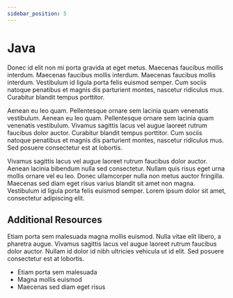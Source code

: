 ```yaml
---
sidebar_position: 5
---
```


# Java

Donec id elit non mi porta gravida at eget metus. Maecenas faucibus mollis interdum. Maecenas faucibus mollis interdum. Maecenas faucibus mollis interdum. Vestibulum id ligula porta felis euismod semper. Cum sociis natoque penatibus et magnis dis parturient montes, nascetur ridiculus mus. Curabitur blandit tempus porttitor.

Aenean eu leo quam. Pellentesque ornare sem lacinia quam venenatis vestibulum. Aenean eu leo quam. Pellentesque ornare sem lacinia quam venenatis vestibulum. Vivamus sagittis lacus vel augue laoreet rutrum faucibus dolor auctor. Curabitur blandit tempus porttitor. Cum sociis natoque penatibus et magnis dis parturient montes, nascetur ridiculus mus. Sed posuere consectetur est at lobortis.

Vivamus sagittis lacus vel augue laoreet rutrum faucibus dolor auctor. Aenean lacinia bibendum nulla sed consectetur. Nullam quis risus eget urna mollis ornare vel eu leo. Donec ullamcorper nulla non metus auctor fringilla. Maecenas sed diam eget risus varius blandit sit amet non magna. Vestibulum id ligula porta felis euismod semper. Lorem ipsum dolor sit amet, consectetur adipiscing elit.

## Additional Resources

Etiam porta sem malesuada magna mollis euismod. Nulla vitae elit libero, a pharetra augue. Vivamus sagittis lacus vel augue laoreet rutrum faucibus dolor auctor. Nullam id dolor id nibh ultricies vehicula ut id elit. Sed posuere consectetur est at lobortis.

* Etiam porta sem malesuada
* Magna mollis euismod
* Maecenas sed diam eget risus